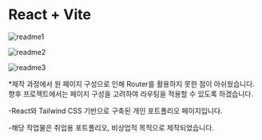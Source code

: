 # React + Vite


![readme1](https://github.com/user-attachments/assets/5a37b821-38be-415e-a4e7-0e9c971103c4)

![readme2](https://github.com/user-attachments/assets/aaa9b980-69b2-46d7-b72e-cd3a376b5447)

![readme3](https://github.com/user-attachments/assets/e29bad1e-edb3-4232-94e0-0f64a12fbe8d)


*제작 과정에서 원 페이지 구성으로 인해 Router를 활용하지 못한 점이 아쉬웠습니다. 향후 프로젝트에서는 페이지 구성을 고려하여 라우팅을 적용할 수 있도록 하겠습니다.
   


-React와 Tailwind CSS 기반으로 구축된 개인 포트폴리오 페이지입니다.

-해당 작업물은 취업용 포트폴리오, 비상업적 목적으로 제작되었습니다.
